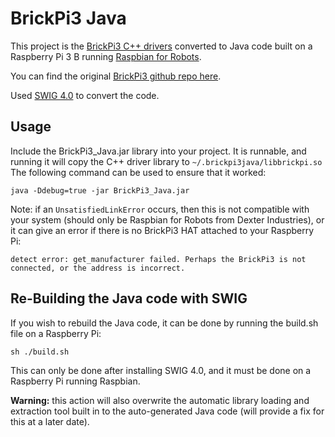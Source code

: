 # BrickPi3 Java

This project is the [BrickPi3 C++ drivers](https://github.com/DexterInd/BrickPi3/tree/master/Software/C) converted
to Java code built on a Raspberry Pi 3 B running [Raspbian for Robots](https://www.dexterindustries.com/raspberry-pi-robot-software/).  

You can find the original [BrickPi3 github repo here](https://github.com/DexterInd/BrickPi3).

Used [SWIG 4.0](http://www.swig.org/) to convert the code.

## Usage

Include the BrickPi3_Java.jar library into your project. It is runnable, 
and running it will copy the C++ driver library to `~/.brickpi3java/libbrickpi.so`
The following command can be used to ensure that it worked:
  
    java -Ddebug=true -jar BrickPi3_Java.jar
  
Note: if an `UnsatisfiedLinkError` occurs, then this is not compatible with your system 
(should only be Raspbian for Robots from Dexter Industries), or it can give an error if 
there is no BrickPi3 HAT attached to your Raspberry Pi: 

    detect error: get_manufacturer failed. Perhaps the BrickPi3 is not connected, or the address is incorrect.

## Re-Building the Java code with SWIG

If you wish to rebuild the Java code, it can be done by running the build.sh file on a Raspberry Pi:

    sh ./build.sh
    
This can only be done after installing SWIG 4.0, and it must be done on a Raspberry Pi running Raspbian.

**Warning:** this action will also overwrite the automatic library loading and extraction tool built in to the auto-generated Java code (will provide a fix for this at a later date).
